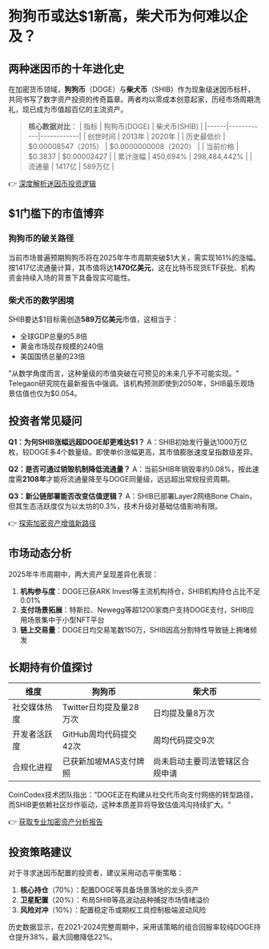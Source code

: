 # 狗狗币或达$1新高，柴犬币为何难以企及？

## 两种迷因币的十年进化史

在加密货币领域，**狗狗币**（DOGE）与**柴犬币**（SHIB）作为现象级迷因币标杆，共同书写了数字资产投资的传奇篇章。两者均以零成本创意起家，历经市场周期洗礼，现已成为市值超百亿的主流资产。

> **核心数据对比**：
> | 指标 | 狗狗币(DOGE) | 柴犬币(SHIB) |
> |------|------------|------------|
> | 创世时间 | 2013年 | 2020年 |
> | 历史最低价 | $0.00008547（2015） | $0.0000000008（2020） |
> | 当前价格 | $0.3837 | $0.00002427 |
> | 累计涨幅 | 450,694% | 298,484,442% |
> | 流通量 | 1417亿 | 589万亿 |

👉 [深度解析迷因币投资逻辑](https://bit.ly/okx_welcome)

## $1门槛下的市值博弈

### 狗狗币的破关路径
当前市场普遍预期狗狗币将在2025年牛市周期突破$1大关，需实现161%的涨幅。按1417亿流通量计算，其市值将达**1470亿美元**，这在比特币现货ETF获批、机构资金持续入场的背景下具备现实可能性。

### 柴犬币的数学困境
SHIB要达$1目标需创造**589万亿美元**市值，这相当于：
- 全球GDP总量的5.8倍
- 黄金市场现存规模的240倍
- 美国国债总量的23倍

"从数学角度而言，这种量级的市值突破在可预见的未来几乎不可能实现。" Telegaon研究院在最新报告中强调。该机构预测即使到2050年，SHIB最乐观场景估值也仅为$0.054。

## 投资者常见疑问

**Q1：为何SHIB涨幅远超DOGE却更难达$1？**
A：SHIB初始发行量达1000万亿枚，较DOGE多4个数量级。即使单价涨幅更高，其市值膨胀速度呈指数级差异。

**Q2：是否可通过销毁机制降低流通量？**
A：当前SHIB年销毁率约0.08%，按此速度需**2108年**才能将流通量降至与DOGE同量级，远远超出常规投资周期。

**Q3：新公链部署能否改变估值逻辑？**
A：SHIB已部署Layer2网络Bone Chain，但其生态活跃度仅为以太坊的0.3%，技术升级对基础估值影响有限。

👉 [探索加密资产增值新路径](https://bit.ly/okx_welcome)

## 市场动态分析

2025年牛市周期中，两大资产呈现差异化表现：
1. **机构参与度**：DOGE已获ARK Invest等主流机构持仓，SHIB机构持仓占比不足0.01%
2. **支付场景拓展**：特斯拉、Newegg等超1200家商户支持DOGE支付，SHIB应用场景集中于小型NFT平台
3. **链上交易量**：DOGE日均交易笔数150万，SHIB因高分割特性导致链上拥堵频发

## 长期持有价值探讨

| 维度 | 狗狗币 | 柴犬币 |
|------|------|------|
| 社交媒体热度 | Twitter日均提及量28万次 | 日均提及量8万次 |
| 开发者活跃度 | GitHub周均代码提交42次 | 周均代码提交9次 |
| 合规化进程 | 已获新加坡MAS支付牌照 | 尚未启动主要司法管辖区合规申请 |

CoinCodex技术团队指出："DOGE正在构建从社交代币向支付网络的转型路径，而SHIB更依赖社区炒作驱动，这种本质差异将导致估值鸿沟持续扩大。"

👉 [获取专业加密资产分析报告](https://bit.ly/okx_welcome)

## 投资策略建议

对于寻求迷因币配置的投资者，建议采用动态平衡策略：
1. **核心持仓**（70%）：配置DOGE等具备场景落地的龙头资产
2. **卫星配置**（20%）：布局SHIB等高波动品种捕捉市场情绪溢价
3. **风险对冲**（10%）：配置稳定币或期权工具控制极端波动风险

历史数据显示，在2021-2024完整周期中，采用该策略的组合回报率较纯DOGE持仓提升38%，最大回撤降低22%。